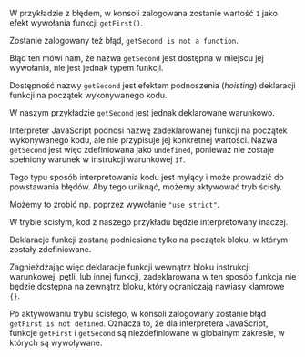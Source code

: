 W przykładzie z błędem, w konsoli zalogowana zostanie wartość `1` jako efekt wywołania funkcji `getFirst()`.

Zostanie zalogowany też błąd, `getSecond is not a function`.

Błąd ten mówi nam, że nazwa `getSecond` jest dostępna w miejscu jej wywołania, nie jest jednak typem funkcji.

Dostępność nazwy `getSecond` jest efektem podnoszenia (_hoisting_) deklaracji funkcji na początek wykonywanego kodu.

W naszym przykładzie `getSecond` jest jednak deklarowane warunkowo.

Interpreter JavaScript podnosi nazwę zadeklarowanej funkcji na początek wykonywanego kodu, ale nie przypisuje jej konkretnej wartości. Nazwa `getSecond` jest więc zdefiniowana jako `undefined`, ponieważ nie zostaje spełniony warunek w instrukcji warunkowej `if`.

Tego typu sposób interpretowania kodu jest mylący i może prowadzić do powstawania błędów. Aby tego uniknąć, możemy aktywować tryb ścisły.

Możemy to zrobić np. poprzez wywołanie `"use strict"`.

W trybie ścisłym, kod z naszego przykładu będzie interpretowany inaczej.

Deklaracje funkcji zostaną podniesione tylko na początek bloku, w którym zostały zdefiniowane.

Zagnieżdżając więc deklaracje funkcji wewnątrz bloku instrukcji warunkowej, pętli, lub innej funkcji, zadeklarowana w ten sposób funkcja nie będzie dostępna na zewnątrz bloku, który ograniczają nawiasy klamrowe `{}`.

Po aktywowaniu trybu ścisłego, w konsoli zalogowany zostanie błąd `getFirst is not defined`. Oznacza to, że dla interpretera JavaScript, funkcje `getFirst` i `getSecond` są niezdefiniowane w globalnym zakresie, w których są wywoływane.
